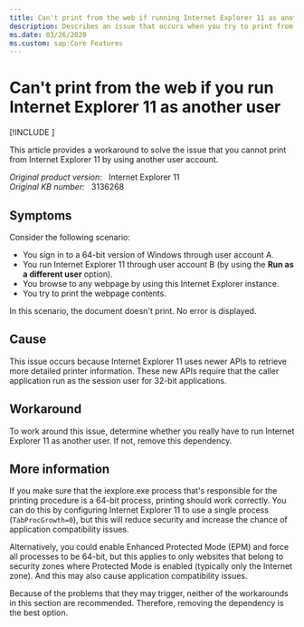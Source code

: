 ```yaml
---
title: Can't print from the web if running Internet Explorer 11 as another user
description: Describes an issue that occurs when you try to print from Internet Explorer 11 through a different user account. A workaround is provided.
ms.date: 03/26/2020
ms.custom: sap:Core Features
---
```

# Can't print from the web if you run Internet Explorer 11 as another user

[!INCLUDE [](../../../includes/browsers-important.md)]

This article provides a workaround to solve the issue that you cannot print from Internet Explorer 11 by using another user account.

_Original product version:_ &nbsp; Internet Explorer 11  
_Original KB number:_ &nbsp; 3136268

## Symptoms

Consider the following scenario:

- You sign in to a 64-bit version of Windows through user account A.
- You run Internet Explorer 11 through user account B (by using the **Run as a different user** option).
- You browse to any webpage by using this Internet Explorer instance.
- You try to print the webpage contents.

In this scenario, the document doesn't print. No error is displayed.

## Cause

This issue occurs because Internet Explorer 11 uses newer APIs to retrieve more detailed printer information. These new APIs require that the caller application run as the session user for 32-bit applications.

## Workaround

To work around this issue, determine whether you really have to run Internet Explorer 11 as another user. If not, remove this dependency.

## More information

If you make sure that the iexplore.exe process that's responsible for the printing procedure is a 64-bit process, printing should work correctly. You can do this by configuring Internet Explorer 11 to use a single process (`TabProcGrowth=0`), but this will reduce security and increase the chance of application compatibility issues.

Alternatively, you could enable Enhanced Protected Mode (EPM) and force all processes to be 64-bit, but this applies to only websites that belong to security zones where Protected Mode is enabled (typically only the Internet zone). And this may also cause application compatibility issues.

Because of the problems that they may trigger, neither of the workarounds in this section are recommended. Therefore, removing the dependency is the best option.
